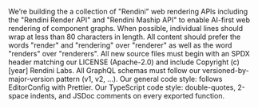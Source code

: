 We’re building the a collection of "Rendini" web rendering APIs including the
"Rendini Render API" and "Rendini Maship API" to enable AI-first web rendering
of component graphs. When possible, individual lines should wrap at less than
80 characters in length. All content should prefer the words "render" and
"rendering" over "renderer" as well as the word "renders" over "renderers".
All new source files must begin with an SPDX header matching our LICENSE
(Apache-2.0) and include Copyright (c) [year] Rendini Labs. All GraphQL schemas
must follow our versioned-by-major-version pattern (v1, v2, …). Our general
code style: follows EditorConfig with Prettier. Our TypeScript code style:
double-quotes, 2-space indents, and JSDoc comments on every exported function.
